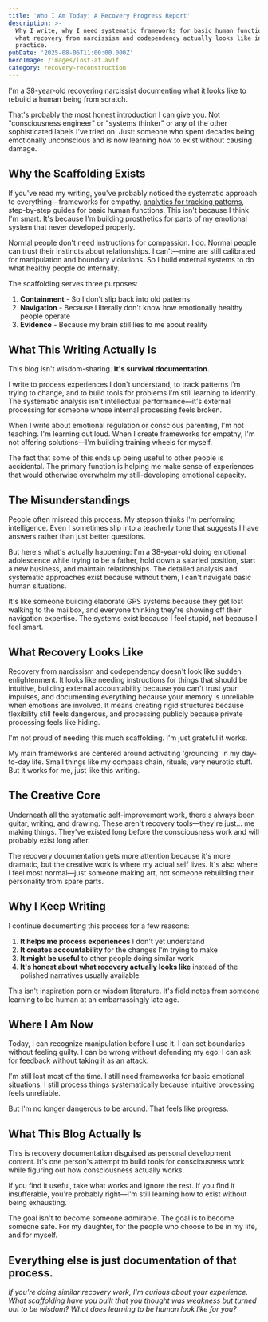 ```yaml
---
title: 'Who I Am Today: A Recovery Progress Report'
description: >-
  Why I write, why I need systematic frameworks for basic human functions, and
  what recovery from narcissism and codependency actually looks like in
  practice.
pubDate: '2025-08-06T11:00:00.000Z'
heroImage: /images/lost-af.avif
category: recovery-reconstruction
---
```


I'm a 38-year-old recovering narcissist documenting what it looks like to rebuild a human being from scratch.

That's probably the most honest introduction I can give you. Not "consciousness engineer" or "systems thinker" or any of the other sophisticated labels I've tried on. Just: someone who spent decades being emotionally unconscious and is now learning how to exist without causing damage.

## Why the Scaffolding Exists

If you've read my writing, you've probably noticed the systematic approach to everything—frameworks for empathy, [analytics for tracking patterns](/brain-science/insights), step-by-step guides for basic human functions. This isn't because I think I'm smart. It's because I'm building prosthetics for parts of my emotional system that never developed properly.

Normal people don't need instructions for compassion. I do. Normal people can trust their instincts about relationships. I can't—mine are still calibrated for manipulation and boundary violations. So I build external systems to do what healthy people do internally.

The scaffolding serves three purposes:

1. **Containment** - So I don't slip back into old patterns
2. **Navigation** - Because I literally don't know how emotionally healthy people operate
3. **Evidence** - Because my brain still lies to me about reality

## What This Writing Actually Is

This blog isn't wisdom-sharing. **It's survival documentation.**

I write to process experiences I don't understand, to track patterns I'm trying to change, and to build tools for problems I'm still learning to identify. The systematic analysis isn't intellectual performance—it's external processing for someone whose internal processing feels broken.

When I write about emotional regulation or conscious parenting, I'm not teaching. I'm learning out loud. When I create frameworks for empathy, I'm not offering solutions—I'm building training wheels for myself.

The fact that some of this ends up being useful to other people is accidental. The primary function is helping me make sense of experiences that would otherwise overwhelm my still-developing emotional capacity.

## The Misunderstandings

People often misread this process. My stepson thinks I'm performing intelligence. Even I sometimes slip into a teacherly tone that suggests I have answers rather than just better questions.

But here's what's actually happening: I'm a 38-year-old doing emotional adolescence while trying to be a father, hold down a salaried position, start a new business, and maintain relationships. The detailed analysis and systematic approaches exist because without them, I can't navigate basic human situations.

It's like someone building elaborate GPS systems because they get lost walking to the mailbox, and everyone thinking they're showing off their navigation expertise. The systems exist because I feel stupid, not because I feel smart.

## What Recovery Looks Like

Recovery from narcissism and codependency doesn't look like sudden enlightenment. It looks like needing instructions for things that should be intuitive, building external accountability because you can't trust your impulses, and documenting everything because your memory is unreliable when emotions are involved. It means creating rigid structures because flexibility still feels dangerous, and processing publicly because private processing feels like hiding.

I'm not proud of needing this much scaffolding. I'm just grateful it works.

My main frameworks are centered around activating 'grounding' in my day-to-day life. Small things like my compass chain, rituals, very neurotic stuff. But it works for me, just like this writing.

## The Creative Core

Underneath all the systematic self-improvement work, there's always been guitar, writing, and drawing. These aren't recovery tools—they're just... me making things. They've existed long before the consciousness work and will probably exist long after.

The recovery documentation gets more attention because it's more dramatic, but the creative work is where my actual self lives. It's also where I feel most normal—just someone making art, not someone rebuilding their personality from spare parts.

## Why I Keep Writing

I continue documenting this process for a few reasons:

1. **It helps me process experiences** I don't yet understand
2. **It creates accountability** for the changes I'm trying to make
3. **It might be useful** to other people doing similar work
4. **It's honest about what recovery actually looks like** instead of the polished narratives usually available

This isn't inspiration porn or wisdom literature. It's field notes from someone learning to be human at an embarrassingly late age.

## Where I Am Now

Today, I can recognize manipulation before I use it. I can set boundaries without feeling guilty. I can be wrong without defending my ego. I can ask for feedback without taking it as an attack.

I'm still lost most of the time. I still need frameworks for basic emotional situations. I still process things systematically because intuitive processing feels unreliable.

But I'm no longer dangerous to be around. That feels like progress.

## What This Blog Actually Is

This is recovery documentation disguised as personal development content. It's one person's attempt to build tools for consciousness work while figuring out how consciousness actually works.

If you find it useful, take what works and ignore the rest. If you find it insufferable, you're probably right—I'm still learning how to exist without being exhausting.

The goal isn't to become someone admirable. The goal is to become someone safe. For my daughter, for the people who choose to be in my life, and for myself.

Everything else is just documentation of that process.
---

_If you're doing similar recovery work, I'm curious about your experience. What scaffolding have you built that you thought was weakness but turned out to be wisdom? What does learning to be human look like for you?_
